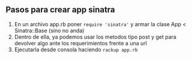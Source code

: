 ## Pasos para crear app sinatra

1. En un archivo app.rb poner `require 'sinatra'` y armar la clase App < Sinatra::Base (sino no anda)
2. Dentro de ella, ya podemos usar los metodos tipo post y get para devolver algo ante los requerimientos frente a una url
3. Ejecutarla desde consola haciendo `rackup app.rb`